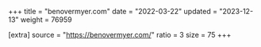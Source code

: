 +++
title = "benovermyer.com"
date = "2022-03-22"
updated = "2023-12-13"
weight = 76959

[extra]
source = "https://benovermyer.com/"
ratio = 3
size = 75
+++
